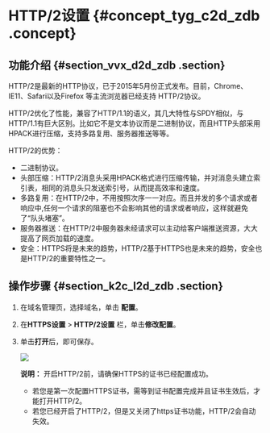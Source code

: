 # HTTP/2设置 {#concept_tyg_c2d_zdb .concept}

## 功能介绍 {#section_vvx_d2d_zdb .section}

HTTP/2是最新的HTTP协议，已于2015年5月份正式发布。目前，Chrome、 IE11、Safari以及Firefox 等主流浏览器已经支持 HTTP/2协议。

HTTP/2优化了性能，兼容了HTTP/1.1的语义，其几大特性与SPDY相似，与HTTP/1.1有巨大区别。比如它不是文本协议而是二进制协议，而且HTTP头部采用HPACK进行压缩，支持多路复用、服务器推送等等。

HTTP/2的优势：

-   二进制协议。
-   头部压缩：HTTP/2消息头采用HPACK格式进行压缩传输，并对消息头建立索引表，相同的消息头只发送索引号，从而提高效率和速度。
-   多路复用：在HTTP/2中，不用按照次序一一对应。而且并发的多个请求或者响应中,任何一个请求的阻塞也不会影响其他的请求或者响应，这样就避免了“队头堵塞”。
-   服务器推送：在HTTP/2中服务器未经请求可以主动给客户端推送资源，大大提高了网页加载的速度。
-   安全：HTTPS将是未来的趋势，HTTP/2基于HTTPS也是未来的趋势，安全也是HTTP/2的重要特性之一。

## 操作步骤 {#section_k2c_l2d_zdb .section}

1.  在域名管理页，选择域名，单击 **配置**。
2.  在**HTTPS设置** \> **HTTP/2设置** 栏，单击**修改配置**。
3.  单击**打开**后，即可保存。

    ![](http://static-aliyun-doc.oss-cn-hangzhou.aliyuncs.com/assets/img/13472/4585_zh-CN.png)

    **说明：** 开启HTTP/2前，请确保HTTPS的证书已经配置成功。

    -   若您是第一次配置HTTPS证书，需等到证书配置完成并且证书生效后，才能打开HTTP/2。
    -   若您已经开启了HTTP/2，但是又关闭了https证书功能，HTTP/2会自动失效。

